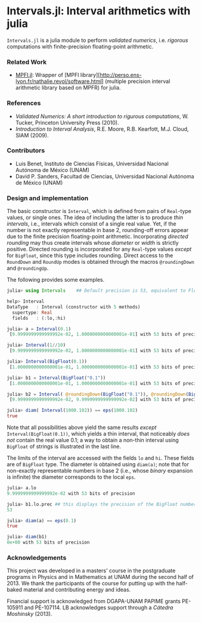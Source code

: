 # Intervals.jl: Interval arithmetics with julia #

`Intervals.jl` is a julia module to perform *validated numerics*, i.e. *rigorous* computations with finite-precision floating-point arithmetic.

### Related Work ###

- [MPFI.jl][1]: Wrapper of [MPFI library][http://perso.ens-lyon.fr/nathalie.revol/software.html] (multiple precision interval arithmetic library based on MPFR) for julia.

### References ###
- *Validated Numerics: A short introduction to rigurous computations*, W. Tucker, Princeton University Press (2010).
- *Introduction to Interval Analysis*, R.E. Moore, R.B. Kearfott, M.J. Cloud, SIAM (2009).

### Contributors ###
- Luis Benet, Instituto de Ciencias Físicas, Universidad Nacional Autónoma de México (UNAM)
- David P. Sanders, Facultad de Ciencias, Universidad Nacional Autónoma de México (UNAM)

### Design and implementation ###

The basic constructor is `Interval`, which is defined from pairs of `Real`-type values, or single ones. The idea of including the latter is to produce *thin intervals*, i.e., intervals which consist of a single real value. Yet, if the number is not exactly representable in base 2, rounding-off errors appear due to the finite precision floating-point arithmetic. Incorporating *directed rounding* may thus create intervals whose *diameter* or *width* is strictly positive. Directed rounding is incorporated for any `Real`-type values *except* for `BigFloat`, since this type includes rounding. Direct access to the `RoundDown` and `RoundUp` modes is obtained through the macros `@roundingDown` and `@roundingUp`.

The following provides some examples. 
```julia
julia> using Intervals    ## Default precision is 53, equivalent to Float64

help> Interval
DataType   : Interval (constructor with 5 methods)
  supertype: Real
  fields   : (:lo,:hi)

julia> a = Interval(0.1)
 [9.9999999999999992e-02, 1.0000000000000001e-01] with 53 bits of precision

julia> Interval(1//10)
 [9.9999999999999992e-02, 1.0000000000000001e-01] with 53 bits of precision

julia> Interval(BigFloat(0.1))
 [1.0000000000000001e-01, 1.0000000000000001e-01] with 53 bits of precision

julia> b1 = Interval(BigFloat("0.1"))
 [1.0000000000000001e-01, 1.0000000000000001e-01] with 53 bits of precision

julia> b2 = Interval( @roundingDown(BigFloat("0.1")), @roundingDown(BigFloat("0.1")) )
 [9.9999999999999992e-02, 9.9999999999999992e-02] with 53 bits of precision

julia> diam( Interval(1000.102)) == eps(1000.102)
true

```

Note that all possibilities above yield the same results *except* `Interval(BigFloat(0.1))`, which yields a thin interval, that noticeably *does not* contain the real value 0.1; a way to obtain a non-thin interval using `BigFloat` of strings is illustrated in the last line. 

The limits of the interval are accessed with the fields `lo` and `hi`. These fields are of `BigFloat` type. The diameter is obtained using `diam(a)`; note that for non-exactly representable numbers in base 2 (i.e., whose *binary* expansion is infinite) the diameter
corresponds to the local `eps`.
```julia
julia> a.lo
9.9999999999999992e-02 with 53 bits of precision

julia> b1.lo.prec ## this displays the precision of the BigFloat number
53

julia> diam(a) == eps(0.1)
true

julia> diam(b1)
0e+00 with 53 bits of precision

```

### Acknowledgements ###
This project was developed in a masters' course in the postgraduate programs in Physics and in Mathematics at UNAM during the second half of 2013. We thank the participants of the course for putting up with the half-baked material and contributing energy and ideas.

Financial support is acknowledged from DGAPA-UNAM PAPIME grants PE-105911 and PE-107114. LB acknowledges support through a *Cátedra Moshinsky* (2013).

[1]: https://github.com/andrioni/MPFI.jl
